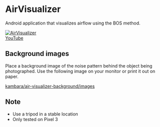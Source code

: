# AirVisualizer

Android application that visualizes airflow using the BOS method.

[![AirVisualizer](https://img.youtube.com/vi/4s26OHlNUzU/0.jpg)](https://www.youtube.com/watch?v=4s26OHlNUzU)  
[YouTube](https://www.youtube.com/watch?v=4s26OHlNUzU)

## Background images

Place a background image of the noise pattern behind the object being photographed.
Use the following image on your monitor or print it out on paper.

[kambara/air-visualizer-background/images](https://github.com/kambara/air-visualizer-background/tree/master/images)

## Note

- Use a tripod in a stable location
- Only tested on Pixel 3
